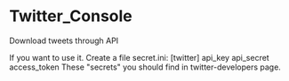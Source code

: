# Twitter_Console
Download tweets through API

If you want to use it. Create a file secret.ini:
[twitter]
api_key 
api_secret 
access_token
These "secrets" you should find in twitter-developers page.